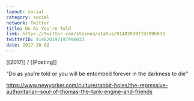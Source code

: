 ```yaml
---
layout: social
category: social
network: Twitter
title: Do As You're Told
link: https://twitter.com/steinea/status/914820197197996033
twitterID: 914820197197996033
date: 2017-10-02
---
```


[[2017]] / [[Posting]]

"Do as you’re told or you will be entombed forever in the darkness to die"

<https://www.newyorker.com/culture/rabbit-holes/the-repressive-authoritarian-soul-of-thomas-the-tank-engine-and-friends>
